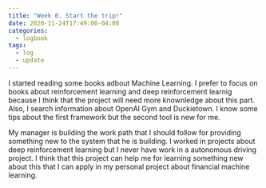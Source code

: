 ```yaml
---
title: "Week 0. Start the trip!"
date: 2020-11-24T17:49:00-04:00
categories:
  - logbook
tags:
  - log
  - update
---
```


I started reading some books adbout Machine Learning. I prefer to focus on books about reinforcement learning and deep reinforcement learnig because I think that the project will need more knownledge about this part. Also, I search information about OpenAI Gym and Duckietown. I know some tips about the first framework but the second tool is new for me.

My manager is building the work path that I should follow for providing something new to the system that he is building. I worked in projects about deep reinforcement learning but I never have work in a autonomous driving project. I think that this project can help me for learning something new about this that I can apply in my personal project about financial machine learning.